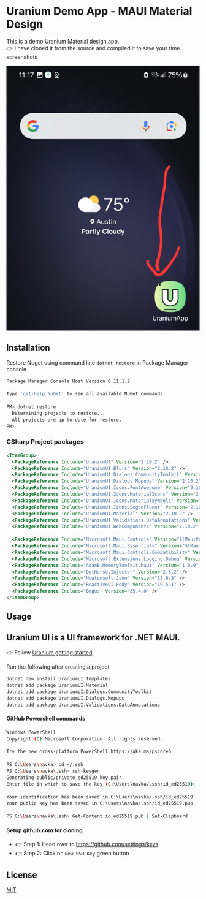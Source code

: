 ﻿# Uranium Demo App - MAUI Material Design

This is a demo Uranium Material design app.  
👉 I have cloned it from the source and compiled it to save your time. 
screenshots

<div align="center">
  <img src="./pics/0.jpg" alt="home" />
</div>

## Installation

Restore Nuget using command line `dotnet restore` in Package Manager console

```bash
Package Manager Console Host Version 6.11.1.2

Type 'get-help NuGet' to see all available NuGet commands.

PM> dotnet restore
  Determining projects to restore...
  All projects are up-to-date for restore.
PM> 
```

### CSharp Project packages

```xml
<ItemGroup>
  <PackageReference Include="UraniumUI" Version="2.10.2" />
  <PackageReference Include="UraniumUI.Blurs" Version="2.10.2" />
  <PackageReference Include="UraniumUI.Dialogs.CommunityToolkit" Version="2.10.2" />
  <PackageReference Include="UraniumUI.Dialogs.Mopups" Version="2.10.2" />
  <PackageReference Include="UraniumUI.Icons.FontAwesome" Version="2.10.2" />
  <PackageReference Include="UraniumUI.Icons.MaterialIcons" Version="2.10.2" />
  <PackageReference Include="UraniumUI.Icons.MaterialSymbols" Version="2.10.2" />
  <PackageReference Include="UraniumUI.Icons.SegoeFluent" Version="2.10.2" />
  <PackageReference Include="UraniumUI.Material" Version="2.10.2" />
  <PackageReference Include="UraniumUI.Validations.DataAnnotations" Version="2.10.2" />
  <PackageReference Include="UraniumUI.WebComponents" Version="2.10.2" />

  <PackageReference Include="Microsoft.Maui.Controls" Version="$(MauiVersion)" />
  <PackageReference Include="Microsoft.Maui.Essentials" Version="$(MauiVersion)" />
  <PackageReference Include="Microsoft.Maui.Controls.Compatibility" Version="$(MauiVersion)" />
  <PackageReference Include="Microsoft.Extensions.Logging.Debug" Version="8.0.0" />
  <PackageReference Include="AdamE.MemoryToolkit.Maui" Version="1.0.0" />	
  <PackageReference Include="DotNurse.Injector" Version="2.5.2" />
  <PackageReference Include="Newtonsoft.Json" Version="13.0.3" />
  <PackageReference Include="ReactiveUI.Fody" Version="19.5.1" />
  <PackageReference Include="Bogus" Version="35.4.0" />
</ItemGroup>
```

## Usage

## Uranium UI is a UI framework for .NET MAUI.

👉 Follow [Uranium getting started](https://enisn-projects.io/docs/en/uranium/latest/Getting-Started)

Run the following after creating a project

```bash
dotnet new install UraniumUI.Templates
dotnet add package UraniumUI.Material
dotnet add package UraniumUI.Dialogs.CommunityToolkit
dotnet add package UraniumUI.Dialogs.Mopups
dotnet add package UraniumUI.Validations.DataAnnotations
```

#### GitHub Powershell commands

```bash
Windows PowerShell
Copyright (C) Microsoft Corporation. All rights reserved.

Try the new cross-platform PowerShell https://aka.ms/pscore6

PS C:\Users\navka> cd ~/.ssh
PS C:\Users\navka\.ssh> ssh-keygen
Generating public/private ed25519 key pair.
Enter file in which to save the key (C:\Users\navka/.ssh/id_ed25519):

Your identification has been saved in C:\Users\navka/.ssh/id_ed25519
Your public key has been saved in C:\Users\navka/.ssh/id_ed25519.pub

PS C:\Users\navka\.ssh> Get-Content id_ed25519.pub | Set-Clipboard
```

#### Setup github.com for cloning

* 👉 Step 1: Head over to https://github.com/settings/keys
* 👉 Step 2: Click on `New SSH Key` green button


## License

[MIT](https://choosealicense.com/licenses/mit/)
